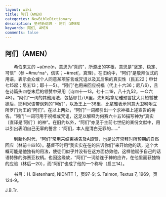 ```yaml
---
layout: wiki
title: 阿们（AMEN）
categories: NewBibleDictionary
description: 圣经新词典 - 阿们（AMEN）
keywords: 阿们, AMEN
comments: false
---
```


## 阿们（AMEN）

　　希伯来文的 ~a{me{n，意思为“真的”，所源出的字根，意思是“坚定、稳定、可信”（参 ~#mu^na^，信实；~#met[，真理）。在旧约中，“阿们”是敬拜仪式的用语，表示会众或个人同意某项誓言或咒诅以及其后果的真实性（民五22；申廿七15起；尼五13；耶十一5）。“阿们”也用来回应祝福（代上十六36；尼八6），且在诗篇头四卷末后的领赞中采用（诗四十一13，七十二19，八十九52，一○六48）。“阿们”一词的其他用法，包括耶廿八6里，先知哈拿尼雅预言犹大只短暂被掳后，耶利米语带讽刺的“阿们”，以及王上一36里，比拿雅表示同意大卫吩咐立所罗门为王的“阿们”。在以上两处，“阿们”一词都引出一个求神福上述宣告的祷告。“阿门”一词可用于祝福或咒诅，这足以解释为何赛六十五16描写神为“真实〔直译是‘阿们’〕的神”。在旧约以外，“阿们”亦见于主前七世纪的某份文献中，用以引出表明自己无辜的誓言：“阿们，本人是清白无罪的……”

　　到新约时代，“阿们”常用来结束祷告及A颂赞，也是公开崇拜时所预期的自然回应（林前十四16）。基督不时用“我实实在在的告诉你们”来开始他的话，这个大概可能是他独有的用法，使徒们似乎并没有在这方面仿效他，这样他赋予自己的话语特殊的弥赛亚权柄。也因这缘故，“阿们”一词给连于神的应许，在他里面获独特的应验（林后一20），而“阿们”也成了他的一个称号（启三14）。

　　书目：H. Bietenhard, NIDNTT 1，页97-9; S. Talmon, Textus 7, 1969，页124-9。

J.B.Tr.

